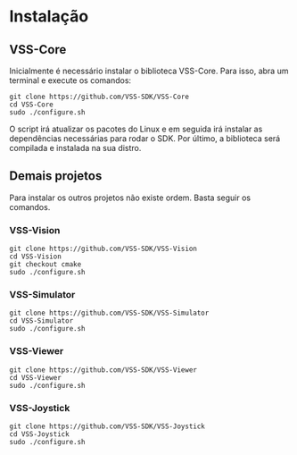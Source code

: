 # Instalação

## VSS-Core
Inicialmente é necessário instalar o biblioteca VSS-Core. Para isso, abra um terminal e execute os comandos:

```
git clone https://github.com/VSS-SDK/VSS-Core
cd VSS-Core
sudo ./configure.sh
```

O script irá atualizar os pacotes do Linux e em seguida irá instalar as dependências necessárias para rodar o SDK. 
Por último, a biblioteca será compilada e instalada na sua distro. 

## Demais projetos
Para instalar os outros projetos não existe ordem. Basta seguir os comandos. 

### VSS-Vision
```
git clone https://github.com/VSS-SDK/VSS-Vision
cd VSS-Vision
git checkout cmake
sudo ./configure.sh
```

### VSS-Simulator
```
git clone https://github.com/VSS-SDK/VSS-Simulator
cd VSS-Simulator
sudo ./configure.sh
```

### VSS-Viewer
```
git clone https://github.com/VSS-SDK/VSS-Viewer
cd VSS-Viewer
sudo ./configure.sh
```

### VSS-Joystick
```
git clone https://github.com/VSS-SDK/VSS-Joystick
cd VSS-Joystick
sudo ./configure.sh
```